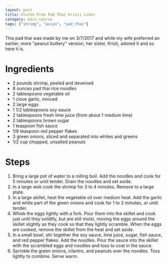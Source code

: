 ```yaml
---
layout: post
title: Gluten Free Pad Thai Kristi Likes
category: main_course
tags: ["shrimp", "asian", "pad_thai"]
---
```

This pad thai was made by me on 3/7/2017 and while my wife preferred an earlier, more "peanut buttery" version, her sister, Kristi, adored it and so here it is.

# Ingredients

* 2 pounds shrimp, peeled and deveined
* 8 ounces pad thai rice noodles
* 2 tablespoons vegetable oil
* 1 clove garlic, minced
* 2 large eggs
* 1 1/2 tablespoons soy sauce
* 2 tablespoons fresh lime juice (from about 1 medium lime)
* 2 tablespoons brown sugar
* 1 teaspoon fish sauce
* 1/8 teaspoon red pepper flakes
* 3 green onions, sliced and separated into whites and greens
* 1/2 cup chopped, unsalted peanuts

# Steps

1. Bring a large pot of water to a rolling boil. Add the noodles and cook for 5 minutes or until tender. Drain the noodles and set aside.
2. In a large wok cook the shrimp for 3 to 4 minutes.  Remove to a large plate.
3.  In a large skillet, heat the vegetable oil over medium heat. Add the garlic and white part of the green onions and cook for 1 to 2 minutes, or until tender.
4.  Whisk the eggs lightly with a fork. Pour them into the skillet and cook just until they solidify, but are still moist, moving the eggs around the skillet slightly as they cook so that they lightly scramble. When the eggs are cooked, remove the skillet from the heat and set aside.
5.  In a small bowl, stir together the soy sauce, lime juice, sugar, fish sauce, and red pepper flakes. Add the noodles.  Pour the sauce into the skillet with the scrambled eggs and noodles and toss to coat in the sauce.
6.  Sprinkle the green onions, cilantro, and peanuts over the noodles. Toss lightly to combine. Serve warm. 
